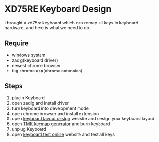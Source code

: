 # XD75RE Keyboard Design

I brought a xd75re keyboard which can remap all keys in keyboard hardware, and here is what we need to do.

## Require

- windows system
- zadig(keyboard driver)
- newest chrome browser
- tkg chrome app(chrome extension)

## Steps

1. plugin Keyboard
2. open zadig and install driver
3. turn keyboard into development mode
4. open chrome browser and install extension
5. open [keyboard layout design][1] website and design your keyboard layout
6. open [TMK keymap generator][2] and burn keyboard
7. unplug Keyboard
8. open [keyboard test online][3] website and test all keys


[1]: http://www.keyboard-layout-editor.com/#/
[2]: https://xd.tkg.io/
[3]: https://keyboard-test.space/
